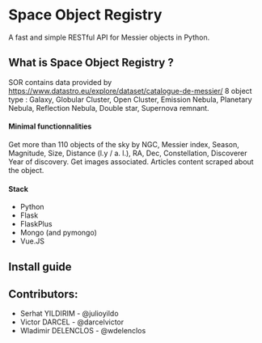 # Space Object Registry 
A fast and simple RESTful API for Messier objects in Python.

## What is Space Object Registry ? 

SOR contains data provided by https://www.datastro.eu/explore/dataset/catalogue-de-messier/ 8 object type : Galaxy, Globular Cluster, Open Cluster, Emission Nebula, Planetary Nebula, Reflection Nebula, Double star, Supernova remnant.


#### Minimal functionnalities
Get more than 110 objects of the sky by NGC, Messier index, Season, Magnitude, Size, Distance (l.y / a. l.), RA, Dec, Constellation, Discoverer Year of discovery. Get images associated. Articles content scraped about the object. 

#### Stack
- Python 
- Flask
- FlaskPlus
- Mongo (and pymongo)
- Vue.JS

## Install guide


## Contributors: 
- Serhat YILDIRIM - @julioyildo
- Victor DARCEL - @darcelvictor
- Wladimir DELENCLOS - @wdelenclos